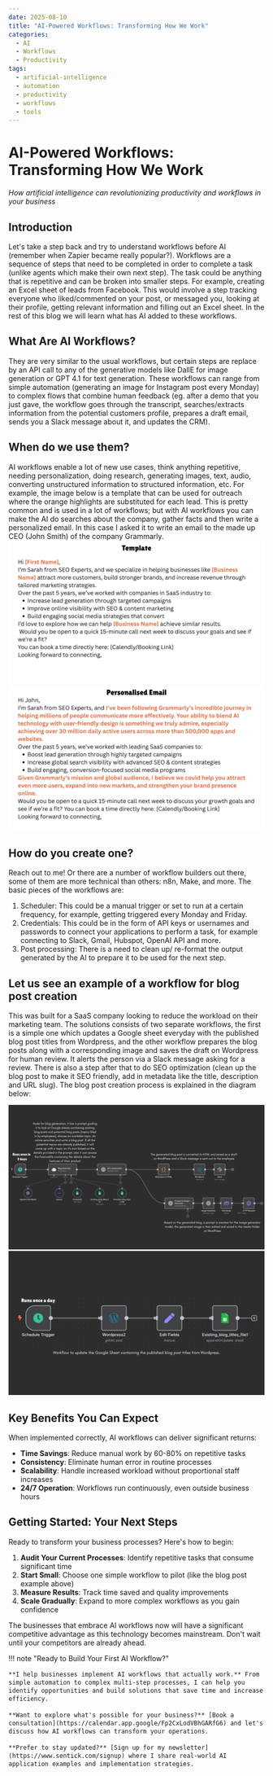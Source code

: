 ```yaml
---
date: 2025-08-10
title: "AI-Powered Workflows: Transforming How We Work"
categories:
  - AI
  - Workflows
  - Productivity
tags:
  - artificial-intelligence
  - automation
  - productivity
  - workflows
  - tools
---
```


# AI-Powered Workflows: Transforming How We Work

_How artificial intelligence can revolutionizing productivity and workflows in your business_

## Introduction

Let's take a step back and try to understand workflows before AI (remember when Zapier became really popular?).
Workflows are a sequence of steps that need to be completed in order to complete a task (unlike agents which make their own next step). The task could be anything that is repetitive and can be broken into smaller steps. For example, creating an Excel sheet of leads from Facebook. This would involve a step tracking everyone who liked/commented on your post, or messaged you, looking at their profile, getting relevant information and filling out an Excel sheet. In the rest of this blog we will learn what has AI added
to these workflows.

<!-- more -->

## What Are AI Workflows?

They are very similar to the usual workflows, but certain steps are replace by an API call to any of the generative models like DallE for image generation or GPT 4.1 for text generation. These workflows can range from simple automation
(generating an image for Instagram post every Monday) to complex flows that combine human feedback (eg. after a demo that you just gave, the workflow goes through the transcript, searches/extracts information from the potential customers profile, prepares a draft email, sends you a Slack message about it, and updates the CRM).

## When do we use them?

AI workflows enable a lot of new use cases, think anything repetitive, needing personalization, doing research, generating images, text, audio, converting unstructured information to structured information, etc. For example, the image below is a template that can be used for outreach where the orange highlights are substituted for each lead. This is pretty common and is used in a lot of workflows; but with AI workflows you can make the AI do searches about the company, gather facts and then write a personalized email. In this case I asked it to write an email to the made up CEO (John Smith) of the company Grammarly.
![Template](images/template.png "Template based outreach")
![Personalised](images/personalised.png "Personalised outreach")

## How do you create one?

Reach out to me! Or there are a number of workflow builders out there, some of them are more technical than others: n8n, Make, and more.
The basic pieces of the workflows are:

1. Scheduler: This could be a manual trigger or set to run at a certain frequency, for example, getting triggered every Monday and Friday.
2. Credentials: This could be in the form of API keys or usernames and passwords to connect your applications to perform a task, for example connecting to Slack, Gmail, Hubspot, OpenAI API and more.
3. Post processing: There is a need to clean up/ re-format the output generated by the AI to prepare it to be used for the next step.

## Let us see an example of a workflow for blog post creation

This was built for a SaaS company looking to reduce the workload on their marketing team. The solutions consists of two separate workflows, the first is a simple one which updates a Google sheet everyday with the published blog post titles from Wordpress, and the other workflow prepares the blog posts along with a corresponding image and saves the draft on Wordpress for human review. It alerts the person via a Slack message asking for a review. There is also a step after that to do SEO optimization (clean up the blog post to make it SEO friendly, add in metadata like the title, description and URL slug). The blog post creation process is explained in the diagram below:

![Blog creator](images/n8n_workflow_blog.png "Blog creator")
![Sheet update](images/n8n_workflow_sheet.png "Google Sheet updater")

## Key Benefits You Can Expect

When implemented correctly, AI workflows can deliver significant returns:

- **Time Savings**: Reduce manual work by 60-80% on repetitive tasks
- **Consistency**: Eliminate human error in routine processes
- **Scalability**: Handle increased workload without proportional staff increases
- **24/7 Operation**: Workflows run continuously, even outside business hours

## Getting Started: Your Next Steps

Ready to transform your business processes? Here's how to begin:

1. **Audit Your Current Processes**: Identify repetitive tasks that consume significant time
2. **Start Small**: Choose one simple workflow to pilot (like the blog post example above)
3. **Measure Results**: Track time saved and quality improvements
4. **Scale Gradually**: Expand to more complex workflows as you gain confidence

The businesses that embrace AI workflows now will have a significant competitive advantage as this technology becomes mainstream. Don't wait until your competitors are already ahead.

!!! note "Ready to Build Your First AI Workflow?"

    **I help businesses implement AI workflows that actually work.** From simple automation to complex multi-step processes, I can help you identify opportunities and build solutions that save time and increase efficiency.

    **Want to explore what's possible for your business?** [Book a consultation](https://calendar.app.google/Fp2CxLodVBhGARfG6) and let's discuss how AI workflows can transform your operations.

    **Prefer to stay updated?** [Sign up for my newsletter](https://www.sentick.com/signup) where I share real-world AI application examples and implementation strategies.
